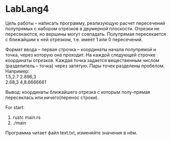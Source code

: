 # LabLang4

Цель работы – написать программу, реализующую расчет пересечений полупрямых с набором отрезков в двумерной плоскости. Отрезки не пересекаются, но вершины могут совпадать. Полупрямая пересекается с ближайшим к ней отрезком, т.е. имеет 1 или 0 пересечений.

Формат ввода – первая строчка – координаты начала полупрямой и точка, через которую она проходит. На каждой следующей строчке координаты отрезков. Каждая точка задается вещественным числом (разделитель – точка) через запятую. Пары точек разделены пробелом. Например:          
1.5,2.7 2.896,3          
2.68,3 4,8.6666661

Вывод:
координаты ближайшего отрезка с которым полу-прямая пересеклась или ничего(перенос строки).

For start:
1) rustc main.rs
2) ./main

Программа читает файл text.txt, изменяйте значения в нём.
